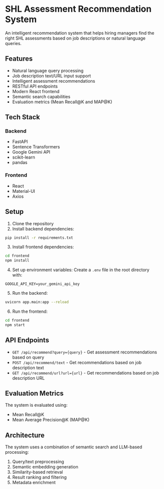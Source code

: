 # SHL Assessment Recommendation System

An intelligent recommendation system that helps hiring managers find the right SHL assessments based on job descriptions or natural language queries.

## Features

- Natural language query processing
- Job description text/URL input support
- Intelligent assessment recommendations
- RESTful API endpoints
- Modern React frontend
- Semantic search capabilities
- Evaluation metrics (Mean Recall@K and MAP@K)

## Tech Stack

### Backend
- FastAPI
- Sentence Transformers
- Google Gemini API
- scikit-learn
- pandas

### Frontend
- React
- Material-UI
- Axios

## Setup

1. Clone the repository
2. Install backend dependencies:
```bash
pip install -r requirements.txt
```
3. Install frontend dependencies:
```bash
cd frontend
npm install
```

4. Set up environment variables:
Create a `.env` file in the root directory with:
```
GOOGLE_API_KEY=your_gemini_api_key
```

5. Run the backend:
```bash
uvicorn app.main:app --reload
```

6. Run the frontend:
```bash
cd frontend
npm start
```

## API Endpoints

- `GET /api/recommend?query={query}` - Get assessment recommendations based on query
- `POST /api/recommend/text` - Get recommendations based on job description text
- `GET /api/recommend/url?url={url}` - Get recommendations based on job description URL

## Evaluation Metrics

The system is evaluated using:
- Mean Recall@K
- Mean Average Precision@K (MAP@K)

## Architecture

The system uses a combination of semantic search and LLM-based processing:
1. Query/text preprocessing
2. Semantic embedding generation
3. Similarity-based retrieval
4. Result ranking and filtering
5. Metadata enrichment 